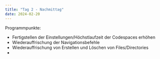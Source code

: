 ```yaml
---
title: "Tag 2 - Nachmittag"
date: 2024-02-20
---
```


Programmpunkte:
* Fertigstellen der Einstellungen/Höchstlaufzeit der Codespaces erhöhen
* Wiederauffrischung der Navigationsbefehle
* Wiederauffrischung von Erstellen und Löschen von Files/Directories
* 

